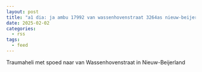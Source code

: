 ```yaml
---
layout: post
title: "a1 dia: ja ambu 17992 van wassenhovenstraat 3264as nieuw-beijerland nwbeij bon 18146"
date: 2025-02-02
categories: 
  - rss
tags: 
  - feed
---
```


Traumaheli met spoed naar van Wassenhovenstraat in Nieuw-Beijerland
